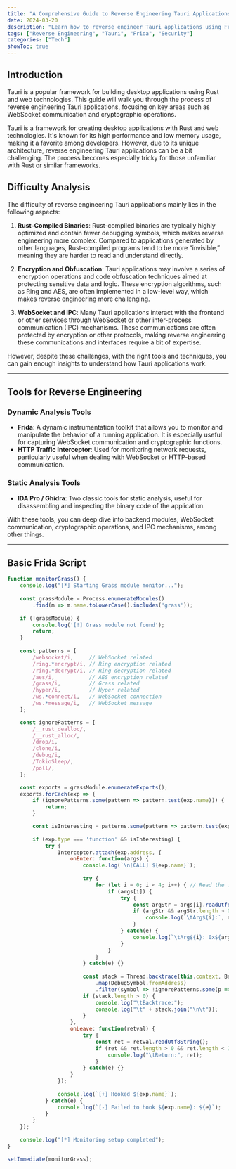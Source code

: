 ```yaml
---
title: "A Comprehensive Guide to Reverse Engineering Tauri Applications"
date: 2024-03-20
description: "Learn how to reverse engineer Tauri applications using Frida and other tools"
tags: ["Reverse Engineering", "Tauri", "Frida", "Security"]
categories: ["Tech"]
showToc: true
---
```


## Introduction

Tauri is a popular framework for building desktop applications using Rust and web technologies. This guide will walk you through the process of reverse engineering Tauri applications, focusing on key areas such as WebSocket communication and cryptographic operations.

Tauri is a framework for creating desktop applications with Rust and web technologies. It's known for its high performance and low memory usage, making it a favorite among developers. However, due to its unique architecture, reverse engineering Tauri applications can be a bit challenging. The process becomes especially tricky for those unfamiliar with Rust or similar frameworks.

## Difficulty Analysis

The difficulty of reverse engineering Tauri applications mainly lies in the following aspects:

1. **Rust-Compiled Binaries**: Rust-compiled binaries are typically highly optimized and contain fewer debugging symbols, which makes reverse engineering more complex. Compared to applications generated by other languages, Rust-compiled programs tend to be more “invisible,” meaning they are harder to read and understand directly.

2. **Encryption and Obfuscation**: Tauri applications may involve a series of encryption operations and code obfuscation techniques aimed at protecting sensitive data and logic. These encryption algorithms, such as Ring and AES, are often implemented in a low-level way, which makes reverse engineering more challenging.

3. **WebSocket and IPC**: Many Tauri applications interact with the frontend or other services through WebSocket or other inter-process communication (IPC) mechanisms. These communications are often protected by encryption or other protocols, making reverse engineering these communications and interfaces require a bit of expertise.

However, despite these challenges, with the right tools and techniques, you can gain enough insights to understand how Tauri applications work.

---

## Tools for Reverse Engineering

### Dynamic Analysis Tools

- **Frida**: A dynamic instrumentation toolkit that allows you to monitor and manipulate the behavior of a running application. It is especially useful for capturing WebSocket communication and cryptographic functions.
- **HTTP Traffic Interceptor**: Used for monitoring network requests, particularly useful when dealing with WebSocket or HTTP-based communication.

### Static Analysis Tools

- **IDA Pro / Ghidra**: Two classic tools for static analysis, useful for disassembling and inspecting the binary code of the application.

With these tools, you can deep dive into backend modules, WebSocket communication, cryptographic operations, and IPC mechanisms, among other things.

---

## Basic Frida Script

```javascript
function monitorGrass() {
    console.log("[*] Starting Grass module monitor...");
    
    const grassModule = Process.enumerateModules()
        .find(m => m.name.toLowerCase().includes('grass'));
    
    if (!grassModule) {
        console.log('[!] Grass module not found');
        return;
    }
    
    const patterns = [
        /websocket/i,     // WebSocket related
        /ring.*encrypt/i, // Ring encryption related
        /ring.*decrypt/i, // Ring decryption related
        /aes/i,           // AES encryption related
        /grass/i,         // Grass related
        /hyper/i,         // Hyper related
        /ws.*connect/i,   // WebSocket connection
        /ws.*message/i,   // WebSocket message
    ];

    const ignorePatterns = [
        /__rust_dealloc/,
        /__rust_alloc/,
        /drop/i,
        /clone/i,
        /debug/i,
        /TokioSleep/,
        /poll/,
    ];

    const exports = grassModule.enumerateExports();
    exports.forEach(exp => {
        if (ignorePatterns.some(pattern => pattern.test(exp.name))) {
            return;
        }

        const isInteresting = patterns.some(pattern => pattern.test(exp.name));
        
        if (exp.type === 'function' && isInteresting) {
            try {
                Interceptor.attach(exp.address, {
                    onEnter: function(args) {
                        console.log(`\n[CALL] ${exp.name}`);
                        
                        try {
                            for (let i = 0; i < 4; i++) { // Read the first 4 arguments
                                if (args[i]) {
                                    try {
                                        const argStr = args[i].readUtf8String();
                                        if (argStr && argStr.length > 0 && argStr.length < 1000) {
                                            console.log(`\tArg${i}:`, argStr);
                                        }
                                    } catch(e) {
                                        console.log(`\tArg${i}: 0x${args[i].toString(16)}`);
                                    }
                                }
                            }
                        } catch(e) {}
                        
                        const stack = Thread.backtrace(this.context, Backtracer.ACCURATE)
                            .map(DebugSymbol.fromAddress)
                            .filter(symbol => !ignorePatterns.some(p => p.test(symbol.toString())));
                        if (stack.length > 0) {
                            console.log("\tBacktrace:");
                            console.log("\t" + stack.join("\n\t"));
                        }
                    },
                    onLeave: function(retval) {
                        try {
                            const ret = retval.readUtf8String();
                            if (ret && ret.length > 0 && ret.length < 1000) {
                                console.log("\tReturn:", ret);
                            }
                        } catch(e) {}
                    }
                });
                
                console.log(`[+] Hooked ${exp.name}`);
            } catch(e) {
                console.log(`[-] Failed to hook ${exp.name}: ${e}`);
            }
        }
    });
    
    console.log("[*] Monitoring setup completed");
}

setImmediate(monitorGrass);
```